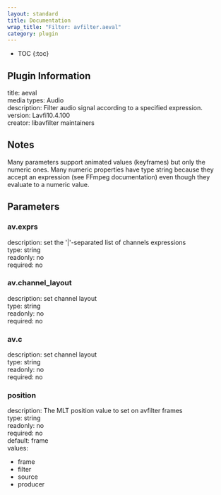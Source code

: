 ```yaml
---
layout: standard
title: Documentation
wrap_title: "Filter: avfilter.aeval"
category: plugin
---
```

* TOC
{:toc}

## Plugin Information

title: aeval  
media types:
Audio  
description: Filter audio signal according to a specified expression.  
version: Lavfi10.4.100  
creator: libavfilter maintainers  

## Notes

Many parameters support animated values (keyframes) but only the numeric ones. Many numeric properties have type string because they accept an expression (see FFmpeg documentation) even though they evaluate to a numeric value.

## Parameters

### av.exprs

  
description:
set the &#39;|&#39;-separated list of channels expressions  
type: string  
readonly: no  
required: no  

### av.channel_layout

  
description:
set channel layout  
type: string  
readonly: no  
required: no  

### av.c

  
description:
set channel layout  
type: string  
readonly: no  
required: no  

### position

  
description:
The MLT position value to set on avfilter frames  
type: string  
readonly: no  
required: no  
default: frame  
values:  

* frame
* filter
* source
* producer

